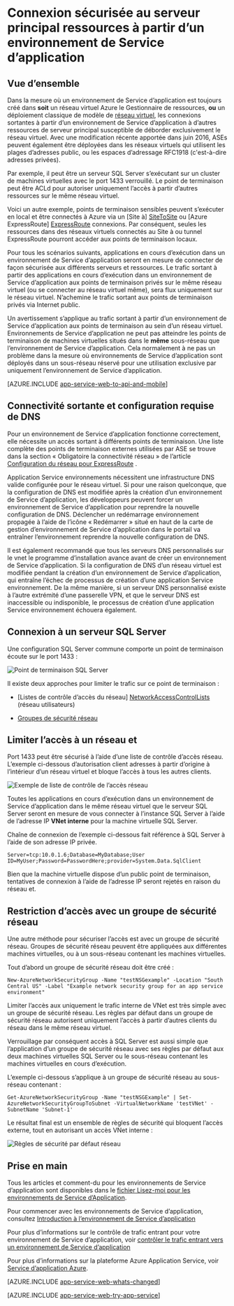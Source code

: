 <properties 
    pageTitle="Connexion sécurisée au serveur principal ressources à partir d’un environnement de Service d’application" 
    description="Découvrez comment connecter de façon sécurisée aux ressources serveur principal à partir d’un environnement de Service d’application." 
    services="app-service" 
    documentationCenter="" 
    authors="stefsch" 
    manager="wpickett" 
    editor=""/>

<tags 
    ms.service="app-service" 
    ms.workload="na" 
    ms.tgt_pltfrm="na" 
    ms.devlang="na" 
    ms.topic="article" 
    ms.date="10/04/2016" 
    ms.author="stefsch"/>   

# <a name="securely-connecting-to-backend-resources-from-an-app-service-environment"></a>Connexion sécurisée au serveur principal ressources à partir d’un environnement de Service d’application #

## <a name="overview"></a>Vue d’ensemble ##
Dans la mesure où un environnement de Service d’application est toujours créé dans **soit** un réseau virtuel Azure le Gestionnaire de ressources, **ou** un déploiement classique de modèle de [réseau virtuel][virtualnetwork], les connexions sortantes à partir d’un environnement de Service d’application à d’autres ressources de serveur principal susceptible de déborder exclusivement le réseau virtuel.  Avec une modification récente apportée dans juin 2016, ASEs peuvent également être déployées dans les réseaux virtuels qui utilisent les plages d’adresses public, ou les espaces d’adressage RFC1918 (c'est-à-dire adresses privées).  

Par exemple, il peut être un serveur SQL Server s’exécutant sur un cluster de machines virtuelles avec le port 1433 verrouillé.  Le point de terminaison peut être ACLd pour autoriser uniquement l’accès à partir d’autres ressources sur le même réseau virtuel.  

Voici un autre exemple, points de terminaison sensibles peuvent s’exécuter en local et être connectés à Azure via un [Site à] [ SiteToSite] ou [Azure ExpressRoute] [ ExpressRoute] connexions.  Par conséquent, seules les ressources dans des réseaux virtuels connectés au Site à ou tunnel ExpressRoute pourront accéder aux points de terminaison locaux.

Pour tous les scénarios suivants, applications en cours d’exécution dans un environnement de Service d’application seront en mesure de connecter de façon sécurisée aux différents serveurs et ressources.  Le trafic sortant à partir des applications en cours d’exécution dans un environnement de Service d’application aux points de terminaison privés sur le même réseau virtuel (ou se connecter au réseau virtuel même), sera flux uniquement sur le réseau virtuel.  N’achemine le trafic sortant aux points de terminaison privés via Internet public.

Un avertissement s’applique au trafic sortant à partir d’un environnement de Service d’application aux points de terminaison au sein d’un réseau virtuel.  Environnements de Service d’application ne peut pas atteindre les points de terminaison de machines virtuelles situés dans le **même** sous-réseau que l’environnement de Service d’application.  Cela normalement à ne pas un problème dans la mesure où environnements de Service d’application sont déployés dans un sous-réseau réservé pour une utilisation exclusive par uniquement l’environnement de Service d’application.

[AZURE.INCLUDE [app-service-web-to-api-and-mobile](../../includes/app-service-web-to-api-and-mobile.md)] 

## <a name="outbound-connectivity-and-dns-requirements"></a>Connectivité sortante et configuration requise de DNS ##
Pour un environnement de Service d’application fonctionne correctement, elle nécessite un accès sortant à différents points de terminaison. Une liste complète des points de terminaison externes utilisées par ASE se trouve dans la section « Obligatoire la connectivité réseau » de l’article [Configuration du réseau pour ExpressRoute](app-service-app-service-environment-network-configuration-expressroute.md#required-network-connectivity) .

Application Service environnements nécessitent une infrastructure DNS valide configurée pour le réseau virtuel.  Si pour une raison quelconque, que la configuration de DNS est modifiée après la création d’un environnement de Service d’application, les développeurs peuvent forcer un environnement de Service d’application pour reprendre la nouvelle configuration de DNS.  Déclencher un redémarrage environnement propagée à l’aide de l’icône « Redémarrer » situé en haut de la carte de gestion d’environnement de Service d’application dans le portail va entraîner l’environnement reprendre la nouvelle configuration de DNS.

Il est également recommandé que tous les serveurs DNS personnalisés sur le vnet le programme d’installation avance avant de créer un environnement de Service d’application.  Si la configuration de DNS d’un réseau virtuel est modifiée pendant la création d’un environnement de Service d’application, qui entraîne l’échec de processus de création d’une application Service environnement.  De la même manière, si un serveur DNS personnalisé existe à l’autre extrémité d’une passerelle VPN, et que le serveur DNS est inaccessible ou indisponible, le processus de création d’une application Service environnement échouera également.

## <a name="connecting-to-a-sql-server"></a>Connexion à un serveur SQL Server
Une configuration SQL Server commune comporte un point de terminaison écoute sur le port 1433 :

![Point de terminaison SQL Server][SqlServerEndpoint]

Il existe deux approches pour limiter le trafic sur ce point de terminaison :


- [Listes de contrôle d’accès du réseau] [ NetworkAccessControlLists] (réseau utilisateurs)

- [Groupes de sécurité réseau][NetworkSecurityGroups]


## <a name="restricting-access-with-a-network-acl"></a>Limiter l’accès à un réseau et

Port 1433 peut être sécurisé à l’aide d’une liste de contrôle d’accès réseau.  L’exemple ci-dessous d’autorisation client adresses à partir d’origine à l’intérieur d’un réseau virtuel et bloque l’accès à tous les autres clients.

![Exemple de liste de contrôle de l’accès réseau][NetworkAccessControlListExample]

Toutes les applications en cours d’exécution dans un environnement de Service d’application dans le même réseau virtuel que le serveur SQL Server seront en mesure de vous connecter à l’instance SQL Server à l’aide de l’adresse IP **VNet interne** pour la machine virtuelle SQL Server.  

Chaîne de connexion de l’exemple ci-dessous fait référence à SQL Server à l’aide de son adresse IP privée.

    Server=tcp:10.0.1.6;Database=MyDatabase;User ID=MyUser;Password=PasswordHere;provider=System.Data.SqlClient

Bien que la machine virtuelle dispose d’un public point de terminaison, tentatives de connexion à l’aide de l’adresse IP seront rejetés en raison du réseau et. 

## <a name="restricting-access-with-a-network-security-group"></a>Restriction d’accès avec un groupe de sécurité réseau
Une autre méthode pour sécuriser l’accès est avec un groupe de sécurité réseau.  Groupes de sécurité réseau peuvent être appliquées aux différentes machines virtuelles, ou à un sous-réseau contenant les machines virtuelles.

Tout d’abord un groupe de sécurité réseau doit être créé :

    New-AzureNetworkSecurityGroup -Name "testNSGexample" -Location "South Central US" -Label "Example network security group for an app service environment"

Limiter l’accès aux uniquement le trafic interne de VNet est très simple avec un groupe de sécurité réseau.  Les règles par défaut dans un groupe de sécurité réseau autorisent uniquement l’accès à partir d’autres clients du réseau dans le même réseau virtuel.

Verrouillage par conséquent accès à SQL Server est aussi simple que l’application d’un groupe de sécurité réseau avec ses règles par défaut aux deux machines virtuelles SQL Server ou le sous-réseau contenant les machines virtuelles en cours d’exécution.

L’exemple ci-dessous s’applique à un groupe de sécurité réseau au sous-réseau contenant :

    Get-AzureNetworkSecurityGroup -Name "testNSGExample" | Set-AzureNetworkSecurityGroupToSubnet -VirtualNetworkName 'testVNet' -SubnetName 'Subnet-1'
    
Le résultat final est un ensemble de règles de sécurité qui bloquent l’accès externe, tout en autorisant un accès VNet interne :

![Règles de sécurité par défaut réseau][DefaultNetworkSecurityRules]


## <a name="getting-started"></a>Prise en main
Tous les articles et comment-du pour les environnements de Service d’application sont disponibles dans le [fichier Lisez-moi pour les environnements de Service d’Application](../app-service/app-service-app-service-environments-readme.md).

Pour commencer avec les environnements de Service d’application, consultez [Introduction à l’environnement de Service d’application][IntroToAppServiceEnvironment]

Pour plus d’informations sur le contrôle de trafic entrant pour votre environnement de Service d’application, voir [contrôler le trafic entrant vers un environnement de Service d’application][ControlInboundASE]

Pour plus d’informations sur la plateforme Azure Application Service, voir [Service d’application Azure][AzureAppService].

[AZURE.INCLUDE [app-service-web-whats-changed](../../includes/app-service-web-whats-changed.md)]

[AZURE.INCLUDE [app-service-web-try-app-service](../../includes/app-service-web-try-app-service.md)]
 

<!-- LINKS -->
[virtualnetwork]: https://azure.microsoft.com/documentation/articles/virtual-networks-faq/
[ControlInboundTraffic]:  http://azure.microsoft.com/documentation/articles/app-service-app-service-environment-control-inbound-traffic/
[SiteToSite]: https://azure.microsoft.com/documentation/articles/vpn-gateway-site-to-site-create/
[ExpressRoute]: http://azure.microsoft.com/services/expressroute/
[NetworkAccessControlLists]: https://azure.microsoft.com/documentation/articles/virtual-networks-acl/
[NetworkSecurityGroups]: https://azure.microsoft.com/documentation/articles/virtual-networks-nsg/
[IntroToAppServiceEnvironment]:  http://azure.microsoft.com/documentation/articles/app-service-app-service-environment-intro/
[AzureAppService]: http://azure.microsoft.com/documentation/articles/app-service-value-prop-what-is/ 
[ControlInboundASE]:  http://azure.microsoft.com/documentation/articles/app-service-app-service-environment-control-inbound-traffic/ 

<!-- IMAGES -->
[SqlServerEndpoint]: ./media/app-service-app-service-environment-securely-connecting-to-backend-resources/SqlServerEndpoint01.png
[NetworkAccessControlListExample]: ./media/app-service-app-service-environment-securely-connecting-to-backend-resources/NetworkAcl01.png
[DefaultNetworkSecurityRules]: ./media/app-service-app-service-environment-securely-connecting-to-backend-resources/DefaultNetworkSecurityRules01.png 
